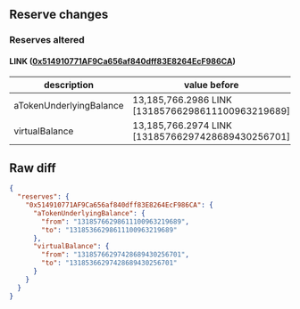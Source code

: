 ## Reserve changes

### Reserves altered

#### LINK ([0x514910771AF9Ca656af840dff83E8264EcF986CA](https://etherscan.io/address/0x514910771AF9Ca656af840dff83E8264EcF986CA))

| description | value before | value after |
| --- | --- | --- |
| aTokenUnderlyingBalance | 13,185,766.2986 LINK [13185766298611100963219689] | 13,185,366.2986 LINK [13185366298611100963219689] |
| virtualBalance | 13,185,766.2974 LINK [13185766297428689430256701] | 13,185,366.2974 LINK [13185366297428689430256701] |


## Raw diff

```json
{
  "reserves": {
    "0x514910771AF9Ca656af840dff83E8264EcF986CA": {
      "aTokenUnderlyingBalance": {
        "from": "13185766298611100963219689",
        "to": "13185366298611100963219689"
      },
      "virtualBalance": {
        "from": "13185766297428689430256701",
        "to": "13185366297428689430256701"
      }
    }
  }
}
```